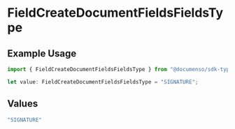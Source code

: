 # FieldCreateDocumentFieldsFieldsType

## Example Usage

```typescript
import { FieldCreateDocumentFieldsFieldsType } from "@documenso/sdk-typescript/models/operations";

let value: FieldCreateDocumentFieldsFieldsType = "SIGNATURE";
```

## Values

```typescript
"SIGNATURE"
```